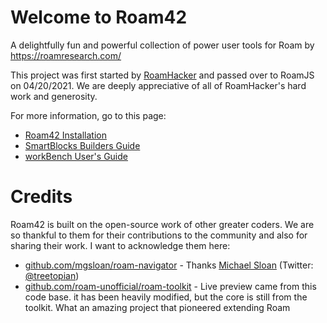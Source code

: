 # Welcome to Roam42
A delightfully fun and powerful collection of power user tools for Roam by https://roamresearch.com/

This project was first started by [RoamHacker](https://twitter.com/roamhacker) and passed over to RoamJS on 04/20/2021. We are deeply appreciative of all of RoamHacker's hard work and generosity.

For more information, go to this page:

* [Roam42 Installation](https://roamresearch.com/#/app/roamhacker/page/-1s5kPhyX)
* [SmartBlocks Builders Guide](https://roamresearch.com/#/app/roamhacker/page/GH0401tnt)
* [workBench User's Guide](https://roamresearch.com/#/app/roamhacker/page/bBvLjvSGT)

# Credits
Roam42 is built on the open-source work of other greater coders.
We are so thankful to them for their contributions to the community
and also for sharing their work. I want to acknowledge them here:

* [github.com/mgsloan/roam-navigator](https://github.com/mgsloan/roam-navigator) - Thanks [Michael Sloan](https://mgsloan.com) (Twitter: [@treetopian](https://twitter.com/treetopian))
* [github.com/roam-unofficial/roam-toolkit](https://github.com/roam-unofficial/roam-toolkit) - Live preview came from this code base. it has been heavily modified, but the core is still from the toolkit. What an amazing project that pioneered extending Roam
